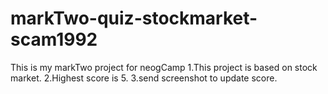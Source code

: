 # markTwo-quiz-stockmarket-scam1992
 
This is my markTwo project for neogCamp
1.This project is based on stock market.
2.Highest score is 5.
3.send screenshot to update score.